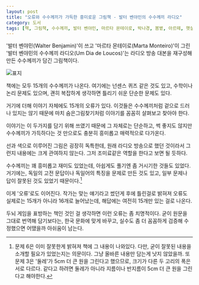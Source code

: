 ```yaml
---
layout: post
title: "오류와 수수께끼가 가득한 흥미로운 그림책 - 발터 벤야민의 수수께끼 라디오"
category: 도서
tags: [책, 그림책, 수수께끼, 발터 벤야민, 마르타 몬테이로, 박나경, 봄볕, 아르떼, 햇살 그림책, 서평]
---
```


'발터 벤야민(Walter Benjamin)'이 쓰고
'마르타 몬테이로(Marta Monteiro)'이 그린
'발터 벤야민의 수수께끼 라디오(Um Dia de Loucos)'는
라디오 방송 대본을 재구성해 만든 수수께끼가 담긴 그림책이다.

![표지](https://lh3.googleusercontent.com/vie8UNUnKa8xPtqDc7kvdye3QVaEJrwrQYAyrVUlZQF4D0ihT113sOLIqapu8KzO6NDY4PFc0g0FVQ=s480)

책에는 모두 15개의 수수께끼가 나온다.
여기에는 넌센스 퀴즈 같은 것도 있고,
수학이나 논리 문제도 있으며,
괜히 복잡하게 생각하면 틀리기 쉬운 단순한 문제도 있다.

거기에 더해 이야기 자체에도 15개의 오류가 있다.
이것들은 수수께끼처럼 겉으로 드러나 있지는 않기 때문에
마치 숨은그림찾기처럼 이야기를 꼼꼼히 살펴보고 찾아야 한다.

이야기는 이 두가지를 담기 위해 쓰였기 때문에
그 자체로는 단순하고, 썩 좋지도 않지만
수수께끼가 가득하다는 것 만으로도 충분히 흥미롭고 매력적으로 다가온다.

선과 색으로 이루어진 그림은 굉장히 독특한데,
원래 라디오 방송으로 했던 것이라서 그런지
내용에는 크게 관여하지 않는다.
그저 조미료같은 역할을 한다고 보면 될 듯하다.

수수께끼는 꽤 흥미롭고 재미도 있었는데,
아쉽게도 풀기엔 좀 거시기한 것들도 있었다.
거기에는, 독일의 고전 문답이나 독일어의 특징을 문제로 만든 것도 있고,
일부 문제나 답이 잘못된 것도 있었기 때문이다.[^1]

[^1]: 문제 6은 이미 잘못한게 밝혀져 책에 그 내용이 나와있다. 다만, 굳이 잘못된 내용을 소개할 필요가 있었는지는 의문이다. 그냥 올바른 내용만 담는게 낫지 않았을까. 또 문제 3은 '둘레'가 5cm 더 큰 원을 그린다고 했으므로, 크기가 다른 두 고리의 폭은 서로 다르다. 같다고 하려면 둘레가 아니라 지름이나 반지름이 5cm 더 큰 원을 그린다고 해야한다.

이게 '오류'로도 이어진다.
작가는 맞는 얘기라고 썼던게 후에 틀린걸로 밝혀져
오류도 실제로는 15개가 아니라 16개로 늘어났는데,
해답에는 여전히 15개만 있는 걸로 나온다.

두뇌 게임을 표방하는 책인 것인 걸 생각하면 이런 오류는 좀 치명적이다.
굳이 원문을 그대로 번역해 담기보다는,
한국 문화에 맞게 바꾸고,
실수도 좀 더 꼼꼼하게 검증해 수정했으면 어땠을까 아쉬움이 남는다.
